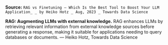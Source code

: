 **Source:** `RAG vs Finetuning — Which Is the Best Tool to Boost Your LLM Application_ _ by Heiko Hotz _ Aug, 2023 _ Towards Data Science`

**RAG: Augmenting LLMs with external knowledge.**
RAG enhances LLMs by retrieving relevant information from external knowledge sources before generating a response, making it suitable for applications needing to query databases or documents. — Heiko Hotz, Towards Data Science
